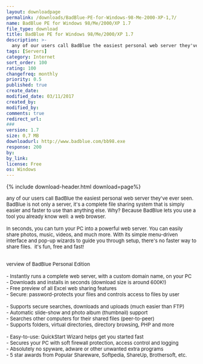 ```yaml
---
layout: downloadpage
permalink: /downloads/BadBlue-PE-for-Windows-98-Me-2000-XP-1,7/
name: BadBlue PE for Windows 98/Me/2000/XP 1.7
file_type: download
title: BadBlue PE for Windows 98/Me/2000/XP 1.7
description: >-
  any of our users call BadBlue the easiest personal web server they've ever seen. BadBlue is not only a server, it's a complete file sharing system that is simply easier and faster to use than anything else. Why? Because BadBlue lets you use a tool you...
tags: [Servers]
category: Internet
sort_order: 100
rating: 100
changefreq: monthly
priority: 0.5
published: true
create_date: 
modified_date: 03/11/2017
created_by: 
modified_by: 
comments: true
redirect_url: 
### 
version: 1.7
size: 0,7 MB
downloadurl: http://www.badblue.com/bb98.exe
response: 200
by: 
by_link: 
license: Free
os: Windows
---
```


{% include download-header.html download=page%}

<p style="fix-download-text !important">
<p><font size="2">any of our users call BadBlue the easiest personal web server they've ever seen. BadBlue is not only a server, it's a complete file sharing system that is simply easier and faster to use than anything else. Why? Because BadBlue lets you use a tool you already know well: a web browser. <br />
<br />
In seconds, you can turn your PC into a powerful web server. You can easily share photos, music, videos, and much more. With its simple menu-driven interface and pop-up wizards to guide you through setup, there's no faster way to share files.&#160;</font><font size="2"> it's fun, free and fast!</font></p>
<p><font size="2"><br />
verview of BadBlue Personal Edition <br />
<br />
- Instantly runs a complete web server, with a custom domain name, on your PC <br />
- Downloads and installs in seconds (download size is around 600K!) <br />
- Free preview of all Excel web sharing features <br />
- Secure: password-protects your files and controls access to files by user <br />
<br />
- Supports secure searches, downloads and uploads (much easier than FTP) <br />
- Automatic slide-show and photo album (thumbnail) support <br />
- Searches other computers for their shared files (peer-to-peer) <br />
- Supports folders, virtual directories, directory browsing, PHP and more <br />
<br />
- Easy-to-use: QuickStart Wizard helps get you started fast <br />
- Secures your PC with soft firewall protection, access control and logging <br />
- Absolutely no spyware, adware or other unwanted extra programs <br />
- 5 star awards from Popular Shareware, Softpedia, ShareUp, Brothersoft, etc. <br />
</font></p></p>
